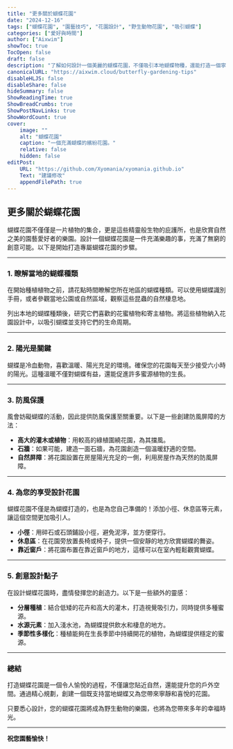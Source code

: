 ```yaml
---
title: "更多關於蝴蝶花園"
date: "2024-12-16"
tags: ["蝴蝶花園", "園藝技巧", "花園設計", "野生動物花園", "吸引蝴蝶"]
categories: ["愛好與時間"]
author: ["Aixwim"]
showToc: true
TocOpen: false
draft: false
description: "了解如何設計一個美麗的蝴蝶花園，不僅吸引本地蝴蝶物種，還能打造一個寧靜的戶外休憩之地。"
canonicalURL: "https://aixwim.cloud/butterfly-gardening-tips"
disableHLJS: false
disableShare: false
hideSummary: false
ShowReadingTime: true
ShowBreadCrumbs: true
ShowPostNavLinks: true
ShowWordCount: true
cover:
    image: ""
    alt: "蝴蝶花園"
    caption: "一個充滿蝴蝶的繽紛花園。"
    relative: false
    hidden: false
editPost:
    URL: "https://github.com/Xyomania/xyomania.github.io"
    Text: "建議修改"
    appendFilePath: true
---
```


## 更多關於蝴蝶花園  

蝴蝶花園不僅僅是一片植物的集合，更是這些精靈般生物的庇護所，也是欣賞自然之美的園藝愛好者的樂園。設計一個蝴蝶花園是一件充滿樂趣的事，充滿了無窮的創意可能。以下是開始打造專屬蝴蝶花園的步驟。  

---

### 1. **瞭解當地的蝴蝶種類**  

在開始種植植物之前，請花點時間瞭解您所在地區的蝴蝶種類。可以使用蝴蝶識別手冊，或者參觀當地公園或自然區域，觀察這些昆蟲的自然棲息地。  

列出本地的蝴蝶種類後，研究它們喜歡的花蜜植物和寄主植物。將這些植物納入花園設計中，以吸引蝴蝶並支持它們的生命周期。  

---

### 2. **陽光是關鍵**  

蝴蝶是冷血動物，喜歡溫暖、陽光充足的環境。確保您的花園每天至少接受六小時的陽光。這種溫暖不僅對蝴蝶有益，還能促進許多蜜源植物的生長。  

---

### 3. **防風保護**  

風會妨礙蝴蝶的活動，因此提供防風保護至關重要。以下是一些創建防風屏障的方法：  

- **高大的灌木或植物**：用較高的綠植圍繞花園，為其擋風。  
- **石牆**：如果可能，建造一面石牆，為花園創造一個溫暖舒適的空間。  
- **自然屏障**：將花園設置在房屋陽光充足的一側，利用房屋作為天然的防風屏障。  

---

### 4. **為您的享受設計花園**  

蝴蝶花園不僅是為蝴蝶打造的，也是為您自己準備的！添加小徑、休息區等元素，讓這個空間更加吸引人。  

- **小徑**：用碎石或石頭鋪設小徑，避免泥濘，並方便穿行。  
- **休息區**：在花園旁放置長椅或椅子，提供一個安靜的地方欣賞蝴蝶的舞姿。  
- **靠近窗戶**：將花園布置在靠近窗戶的地方，這樣可以在室內輕鬆觀賞蝴蝶。  

---

### 5. **創意設計點子**  

在設計蝴蝶花園時，盡情發揮您的創造力。以下是一些額外的靈感：  

- **分層種植**：結合低矮的花卉和高大的灌木，打造視覺吸引力，同時提供多種蜜源。  
- **水源元素**：加入淺水池，為蝴蝶提供飲水和棲息的地方。  
- **季節性多樣化**：種植能夠在生長季節中持續開花的植物，為蝴蝶提供穩定的蜜源。  

---

### 總結  

打造蝴蝶花園是一個令人愉悅的過程，不僅讓您貼近自然，還能提升您的戶外空間。通過精心規劃，創建一個既支持當地蝴蝶又為您帶來寧靜和喜悅的花園。  

只要悉心設計，您的蝴蝶花園將成為野生動物的樂園，也將為您帶來多年的幸福時光。  

---

**祝您園藝愉快！**
